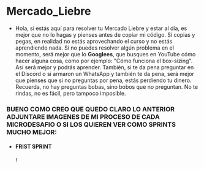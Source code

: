# Mercado_Liebre

  - Hola, si estás aquí para resolver tu Mercado Liebre y estar al día, es mejor que no lo hagas y pienses antes de copiar mi código. Si copias y pegas, en realidad no estás aprovechando el curso y no estás aprendiendo nada. Si no puedes resolver algún problema en el momento, será mejor que lo <b>Googlees</b>, que busques en YouTube cómo hacer alguna cosa, como por ejemplo: "Cómo funciona el box-sizing". Así será mejor y podrás aprender. También, si te da pena preguntar en el Discord o si armaron un WhatsApp y también te da pena, será mejor que pienses que si no preguntas por pena, estás perdiendo tu dinero. Recuerda, no hay preguntas bobas, sino bobos que no preguntan. No te rindas, no es fácil, pero tampoco imposible.

### BUENO COMO CREO QUE QUEDO CLARO LO ANTERIOR ADJUNTARE IMAGENES DE MI PROCESO DE CADA MICRODESAFIO O SI LOS QUIEREN VER COMO SPRINTS MUCHO MEJOR:

- #### FRIST SPRINT

    !
